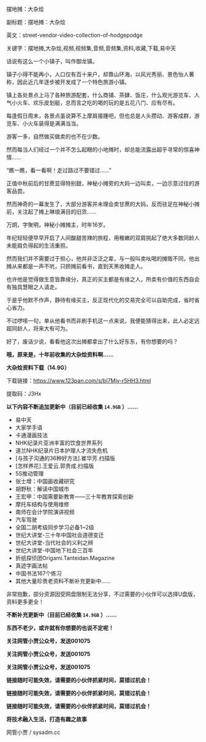 摆地摊：大杂烩

副标题：摆地摊：大杂烩

英文：street-vendor-video-collection-of-hodgepodge

关键字：摆地摊,大杂烩,视频,视频集,音频,音频集,资料,收藏,下载,易中天



话说有这么一个小镇子，叫作御龙镇。

镇子小得不能再小，人口仅有百十来户，却靠山环海，以风光秀丽、景色怡人著称，因此近几年逐步被开发成了一个特色旅游小镇。

镇上各处景点上马了各种旅游配套，什么商铺、茶肆、饭庄，什么观光游览车、人气小火车、欢乐皮划艇，总而言之吃的喝的玩的是五花八门、应有尽有。

每逢假日周末，各景点虽说算不上摩肩接踵吧，但也总是人头攒动、游客成群，游览车、小火车装得是满满当当。

游客一多，自然做买做卖的也不在少数。

然而每当人们经过一个并不怎么起眼的小地摊时，却总能流露出超乎寻常的惊喜神情……



“瞧一瞧，看一看啊！走过路过不要错过……”

正值中秋前后的甘蔗显得特别甜，神秘小摊旁的大妈一边叫卖，一边示意过往的游客品尝。

然而神奇的一幕发生了，大部分游客并未理会卖甘蔗的大妈，反而驻足在神秘小摊前，关注起了摊上琳琅满目的旧货……



万炯，字聚明，神秘小摊摊主，时年16岁。

年纪轻轻便早早开启了人间酸甜苦辣的旅程，用稚嫩的双肩挑起了绝大多数同龄人未能肩负得起的生活重担。

然而我们并不需要过于担心，他并非泛泛之辈，与一般叫卖吆喝的摊贩不同，他出摊从来都是一声不吭，只顾摊前看书，直到天黑收摊走人。

也许他是觉得做生意皆靠缘分，真正的买主都是有缘之人，所卖有价值的东西自会有独具慧眼之人请走。

于是乎他默不作声，静待有缘买主，反正现代化的交易完全可以自助完成，省时省心省力。

不过啰嗦一句，单从他看书而非刷手机这一点来说，我便能猜得出来，此人必定远超同龄人，将来大有可为。



好了，废话少说，看看他这次出摊都拿出了什么好东东，有你想要的吗？

**哦，原来是，十年前收集的大杂烩资料啊……**



**大杂烩资料下载（14.9G）**

下载链接：https://www.123pan.com/s/bI7Mjv-r5HH3.html

提取码：J3Hx







**以下内容不断追加更新中（目前已经收集 `14.9GB` ）……**

* 易中天
* 大家学手语
* 卡通漫画技法
* NHK纪录片亚洲丰富的饮食世界系列
* 道兰NHK纪录片日本护理人才流失危机
* [与孩子沟通的36种好方法].崔华芳.扫描版
* [怎样养花].王爱云.郭贵成.扫描版
* 5S推动管理
* 张士增：中国画收藏研究
* 胡野秋：解读中国城市
* 王宏甲：中国需要新教育——三十年教育探索创新
* 摩托车结构与使用维修
* 南师在会计学院演讲视频
* 汽车驾驶
* 全国二胡考级同步学习必备1~2级
* 世纪大讲堂-三十年中国社会道德变迁
* 世纪大讲堂-当代社会的义利之辨
* 世纪大讲堂-中国地下社会三百年
* 折纸探侦团Origami.Tanteidan.Magazine
* 真迹字画法帖
* 中国书法167个练习
* 其他大量珍贵老资料不断补充更新中……



非常抱歉，部分资源因受网盘限制无法分享，不过需要的小伙伴可以选择U盘版，资料更多更全！



**不断补充更新中（目前已经收集 `14.9GB` ）……**

**东西不老少，或许就有你想要的也说不定呢！**



**关注网管小贾公众号，发送001075** 

**关注网管小贾公众号，发送001075**

**关注网管小贾公众号，发送001075**

**链接随时可能失效，请需要的小伙伴抓紧时间，莫错过机会！** 

**链接随时可能失效，请需要的小伙伴抓紧时间，莫错过机会！** 

**链接随时可能失效，请需要的小伙伴抓紧时间，莫错过机会！**



**将技术融入生活，打造有趣之故事**

网管小贾 / sysadm.cc

